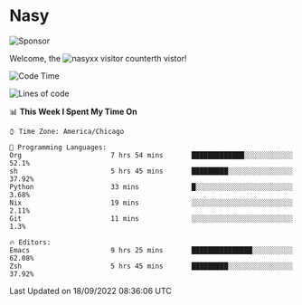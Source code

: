 # Nasy

<!--
<p align="center">
<img height="200" src="https://github-readme-stats.vercel.app/api?username=nasyxx&count_private=true&show_icons=true&theme=dracula&include_all_commits=true"/>
<img height="200" src="https://github-readme-stats.vercel.app/api/top-langs/?username=nasyxx&theme=dracula&hide=html,jupyter+notebook&count_private=true&show_icons=true"/>
</p>

  
----------------
-->

![Sponsor](https://img.shields.io/static/v1.svg?label=Sponsor&message=%E2%9D%A4&logo=GitHub&style=flat&color=pink)
 
Welcome, the ![nasyxx visitor counter](https://count.getloli.com/get/@nasyxx?theme=rule34)th vistor!
 
<!--START_SECTION:waka-->
![Code Time](http://img.shields.io/badge/Code%20Time-2%2C638%20hrs%2016%20mins-blue)

![Lines of code](https://img.shields.io/badge/From%20Hello%20World%20I%27ve%20Written-5%20Million%20lines%20of%20code-blue)

📊 **This Week I Spent My Time On** 

```text
⌚︎ Time Zone: America/Chicago

💬 Programming Languages: 
Org                      7 hrs 54 mins       █████████████░░░░░░░░░░░░   52.1% 
sh                       5 hrs 45 mins       █████████░░░░░░░░░░░░░░░░   37.92% 
Python                   33 mins             █░░░░░░░░░░░░░░░░░░░░░░░░   3.68% 
Nix                      19 mins             ░░░░░░░░░░░░░░░░░░░░░░░░░   2.11% 
Git                      11 mins             ░░░░░░░░░░░░░░░░░░░░░░░░░   1.3%

🔥 Editors: 
Emacs                    9 hrs 25 mins       ███████████████░░░░░░░░░░   62.08% 
Zsh                      5 hrs 45 mins       █████████░░░░░░░░░░░░░░░░   37.92%

```


 Last Updated on 18/09/2022 08:36:06 UTC
<!--END_SECTION:waka-->

<!-- ![visitors](https://visitor-badge.laobi.icu/badge?page_id=nasyxx.nasyxx) -->
